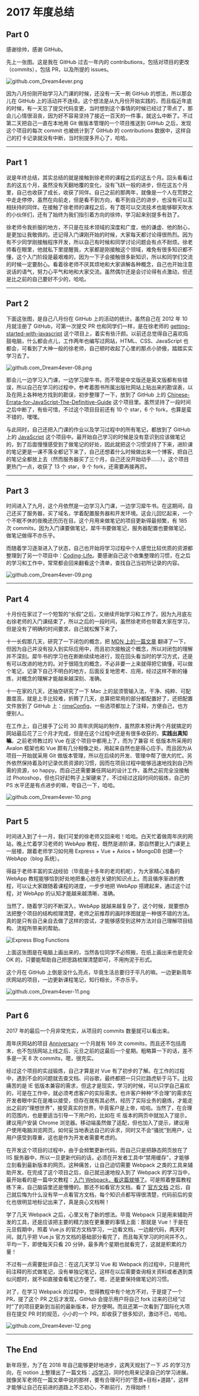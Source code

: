 # 2017 年度总结

## Part 0

感谢徐帅，感谢 GitHub。

先上一张图。这是我在 GitHub 过去一年内的 contributions，包括对项目的更改（commits），包括 PR，以及所提的 issues。

![github.com_Dream4ever.png](http://owve9bvtw.bkt.clouddn.com/FnqCFK63AuWSsboDQ4MpOSiWnwKK)

因为八月份刚开始学习入门课的时候，还没有一天一刷 GitHub 的想法，所以那会儿在 GitHub 上的活动并不连续。这个想法是从九月份开始实践的，而且临近年底的时候，有一天忘了提交代码变更，当时想到这个事情的时候已经过了零点了，那会儿心情很沮丧，因为好不容易坚持了接近一百天的一件事，就这么中断了。不过第二天把自己一直在本地用 Git 做版本管理的一个项目推送到 GitHub 之后，发现这个项目的每次 commit 也被统计到了 GitHub 的 contributions 数据中，这样自己的打卡记录就没有中断，当时别提多开心了，哈哈。

---

## Part 1

说是年终总结，其实总结的就是接触到徐老师的课程之后的这五个月。回头看看过去的这五个月，虽然没有天翻地覆的变化，没有飞跃一般的进步，但在这五个月里，自己也收获了成长，收获了同伴。自己之前的那两年，就像是一个人在荒野之中走走停停，虽然在向前走，但是看不到方向，看不到自己的进步，也没有可以互相扶持的同伴。在接触了徐老师的课程之后，有了既可以交流技术也能够聊天吹水的小伙伴们，还有了始终为我们指引着方向的徐帅，学习起来别提多有劲了。

徐老师令我折服的地方，不只是在技术领域的深度和广度，他的谦虚、他的耐心，是更加让我敬佩的。还记得入门课刚开始的时候，大家每天都讨论得很热烈。因为有不少同学刚接触程序开发，所以自己有时候和同学讨论问题会有点不耐烦。徐老师看在眼里，他就私下里提醒我，大家都是刚接触这个领域，难免有很多知识都不懂，这个入门阶段是最艰难的，因为一下子会接触很多新知识，所以和同学们交流的时候一定要耐心。看着徐老师不厌其烦地和大家讲解各种概念，自己也开始注意说话的语气，努力心平气和地和大家交流。虽然偶尔还是会讨论得有点激动，但还是比之前的自己要好不少的，哈哈。

---

## Part 2

下面这张图，是自己八月份在 GitHub 上的活动的统计。虽然自己在 2012 年 10 月就注册了 GitHub，可第一次提交 PR 也和同学们一样，是在徐老师的 [getting-started-with-javascript](https://github.com/xugy0926/getting-started-with-javascript) 这个项目上，着实有些汗颜。以前还总觉得自己喜欢捣鼓电脑，什么都会点儿，工作两年也编写过网站，HTML、CSS、JavaScript 也都会，可看到了大神一般的徐老师，自己顿时收起了心里的那点小骄傲，踏踏实实学习去了。

![github.com_Dream4ever-08.png](http://owve9bvtw.bkt.clouddn.com/FihIIvMswBJVSfEOO9_0PkT_v7kK)

那会儿一边学习入门课，一边学习犀牛书，而不管是中文版还是英文版都有些错误，所以自己在学习的过程中，参考着图书所属出版社网站上贴出来的勘误表，以及在网上各种地方找到的勘误，初步整理了一下，放到了 GitHub 上的 [Chinese-Errata-for-JavaScript-The-Definitive-Guide](https://github.com/Dream4ever/Chinese-Errata-for-JavaScript-The-Definitive-Guide) 这个项目里。虽然坚持了一段时间之后中断了，有些可惜，不过这个项目目前还有 10 个 star，6 个 fork，也算是蛮不错的，嘿嘿。

与此同时，自己还把入门课的作业以及学习过程中的所有笔记，都放到了 GitHub 上的 [JavaScript](https://github.com/Dream4ever/JavaScript) 这个项目中。最开始自己学习的时候是没有意识到应该做笔记的，到了后面慢慢感受到了做笔记的好处，因此就把这个习惯坚持了下来，进阶课的笔记更是一课不落全都记下来了，自己还想着什么时候做出来一个博客，把自己的笔记全都放上去（然而服务器买了三个月，自己还没开始动手……）。这个项目更热门一点，收获了 13 个 star，9 个 fork，还需要再接再厉。

---

## Part 3

时间进入了九月，这个月依然是一边学习入门课，一边学习犀牛书。在这期间，自己还买了服务器，买了域名，学着配置服务器和开发环境。这会儿回忆起来，一个个不眠不休的夜晚还历历在目。这个月用来做笔记的项目更新得最频繁，有 185 次 commits，因为入门课要做笔记，犀牛书要做笔记，服务器配置也要做笔记，做笔记做得不亦乐乎。

而随着学习逐渐进入了状态，自己也开始将学习过程中个人感觉比较优质的资源都整理到了另一个项目中：[Coding-Life](https://github.com/Dream4ever/Coding-Life/blob/master/Front-End/Front-End%20Resource%20Collection.md)。要感谢自己这个收集整理的习惯，在之后的学习和工作中，常常都会回来翻看这个清单，查找自己当初所记录的内容。

![github.com_Dream4ever-09.png](http://owve9bvtw.bkt.clouddn.com/Fnv3K64WKsI5zZtmviEMQkQxKUaM)

---

## Part 4

十月份在家过了一个短暂的“长假”之后，又继续开始学习和工作了。因为九月底左右徐老师的入门课结束了，所以之后的一段时间，虽然徐老师也带着大家在学习，但是没有了明确的时间要求，自己就松懈下来了。

十一长假那几天，研究了一下闭包的概念，把 [MDN 上的一篇文章](https://github.com/Dream4ever/JavaScript/blob/master/topics/mdn/mdn-closure.md) 翻译了一下，但因为自己并没有投入到实际应用中，而且初次接触这个概念，所以对闭包的理解并不深刻。犀牛书的学习也在断断续续地进行，现在回头看当时的学习方式，还是有可以改进的地方的。对于很陌生的概念，不必非要一上来就得把它搞懂，可以做个笔记，记录下自己不明白的地方，后面反复地思考、应用，经过这样不断的锤炼，对概念的理解才能越来越深刻、准确。

十一在家的几天，还抽空研究了一下 Mac 上的鼠须管输入法，干净、纯粹、可配置度高，就是上手比较难，折腾了几天，总算把常用的部分都配置好了，还把配置文件放到了 GitHub 上：[rimeConfig](https://github.com/Dream4ever/rimeConfig)，一些选项都加上了注释，方便自己，也方便别人。

在工作上，自己接手了公司 30 周年庆网站的制作，虽然原本预计两个月就搞定的网站最后花了三个月才完成，但是在这个过程中还是有很多收获的，**实践出真知嘛**。之前老师教过的 Vue 在这个项目中都用上了，而为了兼容 IE 低版本所采用的 Avalon 框架也和 Vue 颇有几分相像之处，用起来自然也是得心应手。而且因为从项目一开始就采用 Git 做版本管理，所以在后续的开发、管理中帮了很大的忙。另外依然保持着及时记录优质资源的习惯，因而在项目过程中能够迅速地找到自己所需的资源，so happy。而自己还需要兼任网站的设计工作，虽然之前完全没接触过 Photoshop，但也只好赶鸭子上架硬来了，不过经过这段时间的锻炼，自己的 PS 水平还是有点进步的嘛，夸自己一下，哈哈。

![github.com_Dream4ever-10.png](http://owve9bvtw.bkt.clouddn.com/FkovKVlPayCM_UxsJOfXOHJh8GQ1)

---

## Part 5

时间进入到了十一月，我们可爱的徐老师又回来啦！哈哈。白天忙着做周年庆的网站，晚上忙着学习老师的 WebApp 教程，既然是进阶课，那自然要比入门课更上一层楼，跟着老师学习如何用 Express + Vue + Axios + MongoDB 创建一个 WebApp（blog 系统）。

得益于老师丰富的实战经验（毕竟是十多年的老司机呢），为大家精心准备的 WebApp 教程能够恰到好处地把重心放在关键的知识点上。而且循序渐进的教程，可以让大家跟随着课程的进度，一步步地把 WebApp 搭建起来，通过这个过程，对 WebApp 的认知才能越来越清晰、准确。

当然了，随着学习的不断深入，WebApp 就越来越复杂了，这个时候，就要想办法把整个项目的结构梳理清楚，老师之前推荐的画时序图就是一种很不错的方法。真的是只有自己亲自去做了这样的尝试，才能够感受到这种方法对自己理解项目结构、流程所带来的帮助。

![Express Blog Functions](https://raw.githubusercontent.com/Dream4ever/Pics/master/express-blog-functions.png)

上面这张图是在电脑上画出来的，当然各位同学不必照搬，在纸上画出来也是完全 OK 的，只要能帮助自己把思路梳理清楚即可，不用拘泥于形式。

这个月在 GitHub 上倒是没什么亮点，毕竟生活总要归于平凡的嘛。一边更新周年庆网站的项目，一边更新课程笔记，知行相长，不亦乐乎。

![github.com_Dream4ever-11.png](http://owve9bvtw.bkt.clouddn.com/FlLhDHDbkCC9W7LQnFvsDxh2OH2b)

---

## Part 6

2017 年的最后一个月非常充实，从项目的 commits 数量就可以看出来。

周年庆网站的项目 [Anniversary](https://github.com/Dream4ever/Anniversary) 一个月就有 169 次 commits，而且还不包括周末，也不包括网站上线之后、元旦之前的这最后一个星期。粗略算一下的话，差不多是一天 8 次 commits，嗯，很充实。

经过这个项目的实战锻炼，自己才算是对 Vue 有了初步的了解。在工作的过程中，遇到不会的问题就去查文档、问谷歌，最终都把一只只拦路虎斩于马下。比较痛苦的是 IE 低版本兼容的需求，但这才是现实，学习的时候，可以只学自己喜欢的，可是在工作中，就必须考虑客户的实际需求。也许客户种种“不合理”的需求在开发者眼中实在是难以接受，但存在就有其必然，经历了实际业务的磨炼，才能走出之前的“理想世界”，接受真实的世界，毕竟客户是上帝，哈哈。当然了，在合理的范围内，也是要适当引导一下用户的，比如在 IE 版本的网页中就加入了提示，建议用户安装 Chrome 浏览器。移动端虽然做了适配，但也加入了提示，建议用户使用电脑浏览网页。如何妥当地表达自己的诉求，同时又不会“骚扰”到用户，让用户感受到尊重，这也是作为开发者需要考虑的。

在开发这个项目的过程中，由于会频繁更新代码，而自己只是把静态网页放在了 IIS 服务器中，所以一旦更新代码的话，必须在开发者工具中“禁用缓存”，才能够立刻看到最新版本的网页。这种痛苦，让自己迫切需要 Webpack 之类的工具来辅助开发。在完成了这个项目之后，自己就迅速地投入到了 Webpack 的学习当中，最开始看的是一篇中文教程：[入门 Webpack，看这篇就够了](https://segmentfault.com/a/1190000006178770)。可是照着整篇教程练下来，自己脑袋里还是懵懵的。那还不如看官方文档，看了 [官方文档](https://webpack.js.org/guides/) 之后，自己就后悔为什么没有早一点看官方文档，每个知识点都写得很清楚，代码前后的变化也很明显地标记出来了，真是良心文档啊！

学了几天 Webpack 之后，心里又有了新的想法。毕竟 Webpack 只是用来辅助开发的工具，还是应该把主要的精力放在更重要的事情上面：那就是 Vue！于是在元旦假期中，照着 Vue.js 的官方文档学习，一边看文档，一边敲代码，两天时间，就几乎把 Vue.js 官方文档的基础部分看完了，而且每天学习的时间并不久，平均一下，即使每天只看 20 分钟，最多两个星期也就看完了，这就是积累的力量！

不过有一点需要批评自己：在这几天学习 Vue 和 Webpack 的过程中，只是用代码注释的形式做笔记，没有单独记笔记，这样在以后需要查询相关资料或者遇到类似问题时，就不如直接查看笔记方便了。嗯，还是要保持做笔记的习惯。

对了，在学习 Webpack 的过程中，觉得教程中有个地方不对，于是提了一个 PR，提了这个 PR 之后才发现，GitHub 会提示用户将自己 fork 过来的已经“过时”了的项目更新到当前的最新版本，好方便啊。而且还第一次看到了国际化大项目在提交 PR 时的规范，小小的一个 PR，却收获了很多知识，激动不已，哈哈。

![github.com_Dream4ever-12.png](http://owve9bvtw.bkt.clouddn.com/FhNoKLHwqBimJl7WYtnQM73FVCTR)

---

## The End

新年将至，为了在 2018 年自己能够更好地进步，这两天规划了一下 JS 的学习方向，在 notion 上整理出了一篇文档：[JS学习](https://www.notion.so/JS-1587c36a8b634776b3d202baa361dd0c)，同时也用来记录自己的学习进展。就像吴军老师在一篇文章中说的那样，要有合理可行的“愿景+目标+道路”，这样才能够让自己在前进的道路上不忘初心，不断前行，方得始终！
